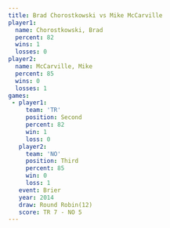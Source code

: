```yaml
---
title: Brad Chorostkowski vs Mike McCarville
player1:                   
  name: Chorostkowski, Brad
  percent: 82              
  wins: 1                  
  losses: 0                
player2:                   
  name: McCarville, Mike   
  percent: 85              
  wins: 0                  
  losses: 1                
games:
 - player1:          
     team: 'TR'      
     position: Second
     percent: 82     
     win: 1          
     loss: 0         
   player2:         
     team: 'NO'     
     position: Third
     percent: 85    
     win: 0         
     loss: 1        
   event: Brier         
   year: 2014           
   draw: Round Robin(12)
   score: TR 7 - NO 5   
---
```

